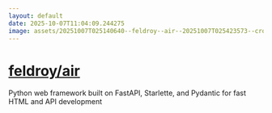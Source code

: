 ```yaml
---
layout: default
date: 2025-10-07T11:04:09.244275
image: assets/20251007T025140640--feldroy--air--20251007T025423573--cropped.png
---
```


# [feldroy/air](https://github.com/feldroy/air)

Python web framework built on FastAPI, Starlette, and Pydantic for fast HTML and API development
